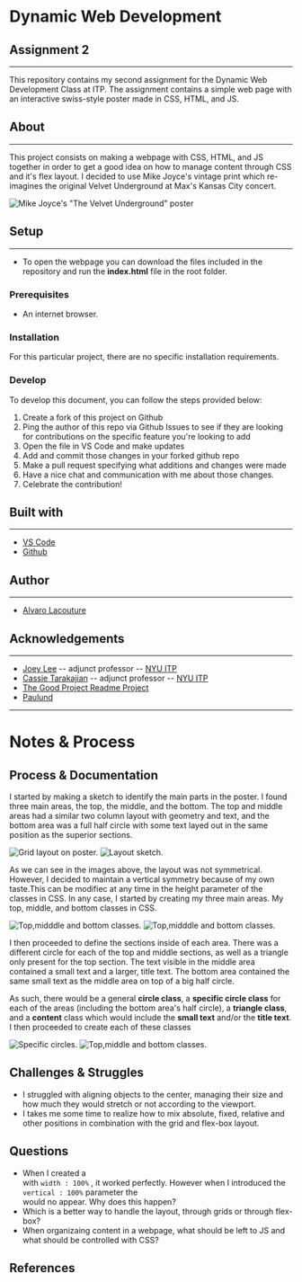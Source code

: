 # Dynamic Web Development 
## Assignment 2
***

This repository contains my second assignment for the Dynamic Web Development Class at ITP. The assignment contains a simple web page with an interactive swiss-style poster made in CSS, HTML, and JS.

## About
***

This project consists on making a webpage with CSS, HTML, and JS together in order to get a good idea on how to manage content through CSS and it's flex layout. I decided to use Mike Joyce's vintage print which re-imagines the original Velvet Underground at Max's Kansas City concert.

![Mike Joyce's "The Velvet Underground" poster](assets/MikeJoyce-velvetUnderground.jpg)


## Setup
***

 - To open the webpage you can download the files included in the repository and run the **index.html** file in the root folder.

### Prerequisites

 -  An internet browser.

### Installation

For this particular project, there are no specific installation requirements.

### Develop

To develop this document, you can follow the steps provided below:
1. Create a fork of this project on Github
2. Ping the author of this repo via Github Issues to see if they are looking for contributions on the specific feature you're looking to add
3. Open the file in VS Code and make updates 
4. Add and commit those changes in your forked github repo
5. Make a pull request specifying what additions and changes were made
6. Have a nice chat and communication with me about those changes. 
7. Celebrate the contribution! 

## Built with
***
* [VS Code](https://code.visualstudio.com/)
* [Github](https://github.com)


## Author
***
* [Alvaro Lacouture](https://alvarolacouture.com) 

## Acknowledgements
***
* [Joey Lee](https://jk-lee.com) -- adjunct professor -- [NYU ITP](https://itp.nyu.edu)
* [Cassie Tarakajian](https://cassietarakajian.com/) -- adjunct professor -- [NYU ITP](https://itp.nyu.edu)
* [The Good Project Readme Project](https://github.com/itp-dwd/2020-spring/blob/master/templates/readme-template.md)
* [Paulund](https://paulund.co.uk/how-to-create-different-shapes-in-css)



***
# Notes & Process



## Process & Documentation


I started by making a sketch to identify the main parts in the poster. I found three main areas, the top, the middle, and the bottom. The top and middle areas had a similar two column layout with geometry and text, and the bottom area was a full half circle with some text layed out in the same position as the superior sections.

![Grid layout on poster.](assets/layoutAnalysis_1.jpg)
![Layout sketch.](assets/layoutSketch.jpg)

As we can see in the images above, the layout was not symmetrical. However, I decided to maintain a vertical symmetry because of my own taste.This can be modifiec at any time in the height parameter of the classes in CSS. In any case, I started by creating my three main areas. My top, middle, and bottom classes in CSS.

![Top,midddle and bottom classes.](assets/process_1.jpg)
![Top,midddle and bottom classes.](assets/process_2.jpg)

I then proceeded to define the sections inside of each area. There was a different circle for each of the top and middle sections, as well as a triangle only present for the top section. The text visible in the middle area contained a small text and a larger, title text. The bottom area contained the same small text as the middle area on top of a big half circle.

 As such, there would be a general **circle class**, a **specific circle class** for each of the areas (including the bottom area's half circle), a **triangle class**, and a **content** class which would include the **small text** and/or the **title text**. I then proceeded to create each of these classes

![Specific circles.](assets/process_4.jpg)
![Top,middle and bottom classes.](assets/process_9.jpg)


## Challenges & Struggles
 - I struggled with aligning objects to the center, managing their size and how much they would stretch or not according to the viewport.
  - I takes me some time to realize how to mix absolute, fixed, relative and other positions in combination with the grid and flex-box layout.

## Questions
 - When I created a <div> with `width : 100%` , it worked perfectly. However when I introduced the `vertical : 100%` parameter the <div> would no appear. Why does this happen?
  - Which is a better way to handle the layout, through grids or through flex-box?
  - When organizaing content in a webpage, what should be left to JS and what should be controlled with CSS?


## References

